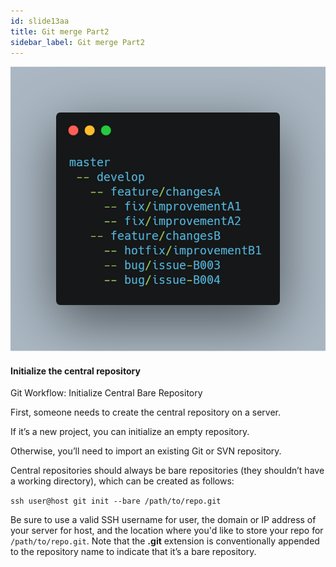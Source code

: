 ```yaml
---
id: slide13aa
title: Git merge Part2
sidebar_label: Git merge Part2
---
```





![xxx](https://raw.githubusercontent.com/ChickenKyiv/awesome-git-article/master/img/merge/simple-git-flow.png)

#### Initialize the central repository

Git Workflow: Initialize Central Bare Repository

First, someone needs to create the central repository on a server.

If it’s a new project, you can initialize an empty repository.

Otherwise, you’ll need to import an existing Git or SVN repository.

Central repositories should always be bare repositories (they shouldn’t have a working directory), which can be created as follows:

`ssh user@host git init --bare /path/to/repo.git`

Be sure to use a valid SSH username for user, the domain or IP address of your server for host, and the location where you'd like to store your repo for `/path/to/repo.git`. Note that the **.git** extension is conventionally appended to the repository name to indicate that it’s a bare repository.
